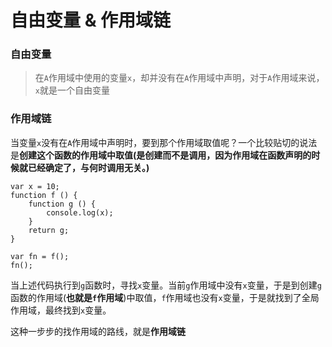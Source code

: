 # 自由变量 & 作用域链
### 自由变量
> 在`A`作用域中使用的变量`x`，却并没有在`A`作用域中声明，对于`A`作用域来说，`x`就是一个自由变量

### 作用域链
当变量`x`没有在`A`作用域中声明时，要到那个作用域取值呢？一个比较贴切的说法是**创建这个函数的作用域中取值(是创建而不是调用，因为作用域在函数声明的时候就已经确定了，与何时调用无关。)**

```
var x = 10;
function f () {
    function g () {
        console.log(x);
    }
    return g;
}

var fn = f();
fn();
```
当上述代码执行到`g`函数时，寻找`x`变量。当前`g`作用域中没有`x`变量，于是到创建`g`函数的作用域(**也就是`f`作用域**)中取值，`f`作用域也没有`x`变量，于是就找到了全局作用域，最终找到`x`变量。

这种一步步的找作用域的路线，就是**作用域链**